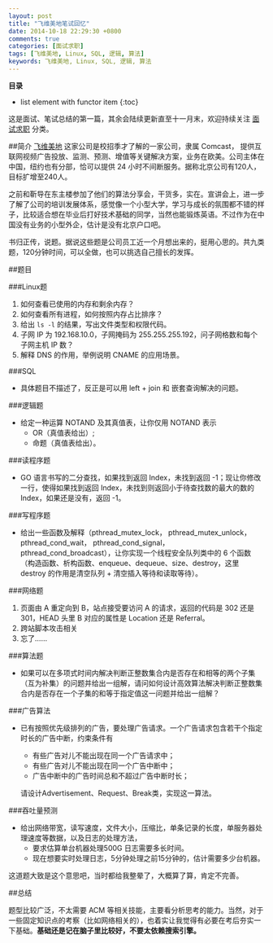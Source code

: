 ```yaml
---
layout: post
title: "飞维美地笔试回忆"
date: 2014-10-18 22:29:30 +0800
comments: true
categories: [面试求职]
tags: [飞维美地, Linux, SQL, 逻辑, 算法]
keywords: 飞维美地, Linux, SQL, 逻辑, 算法
---
```


__目录__

* list element with functor item
{:toc}

<!-- excerpt start -->

这是面试、笔试总结的第一篇，其余会陆续更新直至十一月末，欢迎持续关注 [面试求职](/category/%E9%9D%A2%E8%AF%95%E6%B1%82%E8%81%8C/) 分类。

##简介
[飞维美地](http://baike.baidu.com/view/5038799.htm?fr=aladdin) 这家公司是校招季才了解的一家公司，隶属 Comcast， 提供互联网视频广告投放、监测、预测、增值等关键解决方案，业务在欧美。公司主体在中国，纽约也有分部，恰可以提供 24 小时不间断服务。据称北京公司有120人，目标扩增至240人。

之前和靳导在东主楼参加了他们的算法分享会，干货多，实在。宣讲会上，进一步了解了公司的培训发展体系，感觉像一个小型大学，学习与成长的氛围都不错的样子，比较适合想在毕业后打好技术基础的同学，当然也能锻炼英语。不过作为在中国没有业务的小型外企，估计是没有北京户口吧。

书归正传，说题。据说这些题是公司员工近一个月想出来的，挺用心思的。共九类题，120分钟时间，可以全做，也可以挑选自己擅长的发挥。

<!-- excerpt end -->

##题目

###Linux题

1. 如何查看已使用的内存和剩余内存？
2. 如何查看所有进程，如何按照内存占比排序？
3. 给出 `ls -l` 的结果，写出文件类型和权限代码。
4. 子网 IP 为 192.168.10.0，子网掩码为 255.255.255.192，问子网格数和每个子网主机 IP 数？
5. 解释 DNS 的作用，举例说明 CNAME 的应用场景。

###SQL

* 具体题目不描述了，反正是可以用 left + join 和 嵌套查询解决的问题。

###逻辑题
* 给定一种运算 NOTAND 及其真值表，让你仅用 NOTAND 表示 
	*  OR（真值表给出）;
	* 命题（真值表给出）。

###读程序题
* GO 语言书写的二分查找，如果找到返回 Index，未找到返回 -1；现让你修改一行，使得如果找到返回 Index，未找到则返回小于待查找数的最大的数的 Index，如果还是没有，返回 -1。

###写程序题
* 给出一些函数及解释（pthread_mutex_lock， pthread_mutex_unlock， pthread_cond_wait， pthread_cond_signal， pthread_cond_broadcast），让你实现一个线程安全队列类中的 6 个函数（构造函数、析构函数、enqueue、dequeue、size、destroy，这里 destroy 的作用是清空队列 + 清空插入等待和读取等待）。

###网络题
1. 页面由 A 重定向到 B，站点接受要访问 A 的请求，返回的代码是 302 还是 301，HEAD 头里 B 对应的属性是 Location 还是 Referral。 
2. 跨站脚本攻击相关
3. 忘了……

###算法题
* 如果可以在多项式时间内解决判断正整数集合内是否存在和相等的两个子集（互为补集）的问题并给出一组解，请问如何设计高效算法解决判断正整数集合内是否存在一个子集的和等于指定值这一问题并给出一组解？

###广告算法
* 已有按照优先级排列的广告，要处理广告请求。一个广告请求包含若干个指定时长的广告中断，约束条件有
	* 有些广告对儿不能出现在同一个广告请求中；
	* 有些广告对儿不能出现在同一个广告中断中；
	* 广告中断中的广告时间总和不超过广告中断时长；

    请设计Advertisement、Request、Break类，实现这一算法。

###吞吐量预测
* 给出网络带宽，读写速度，文件大小，压缩比，单条记录的长度，单服务器处理速度等数据，以及日志的处理方法，
	* 要求估算单台机器处理500G 日志需要多长时间。
	* 现在想要实时处理日志，5分钟处理之前15分钟的，估计需要多少台机器。

这道题大致是这个意思吧，当时都给我整晕了，大概算了算，肯定不完善。

##总结

题型比较广泛，不太需要 ACM 等相关技能，主要看分析思考的能力。当然，对于一些固定知识点的考察（比如网络相关的），也着实让我觉得有必要在考后夯实一下基础。**基础还是记在脑子里比较好，不要太依赖搜索引擎。**